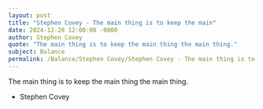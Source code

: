 ```yaml
---
layout: post
title: "Stephen Covey - The main thing is to keep the main"
date: 2024-12-28 12:00:00 -0000
author: Stephen Covey
quote: "The main thing is to keep the main thing the main thing."
subject: Balance
permalink: /Balance/Stephen Covey/Stephen Covey - The main thing is to keep the main
---
```


The main thing is to keep the main thing the main thing.

- Stephen Covey
